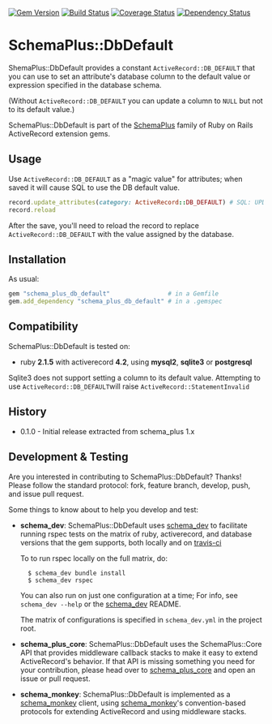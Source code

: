[![Gem Version](https://badge.fury.io/rb/schema_plus_db_default.svg)](http://badge.fury.io/rb/schema_plus_db_default)
[![Build Status](https://secure.travis-ci.org/SchemaPlus/schema_plus_db_default.svg)](http://travis-ci.org/SchemaPlus/schema_plus_db_default)
[![Coverage Status](https://img.shields.io/coveralls/SchemaPlus/schema_plus_db_default.svg)](https://coveralls.io/r/SchemaPlus/schema_plus_db_default)
[![Dependency Status](https://gemnasium.com/lomba/schema_plus_db_default.svg)](https://gemnasium.com/SchemaPlus/schema_plus_db_default)

# SchemaPlus::DbDefault

ShemaPlus::DbDefault provides a constant `ActiveRecord::DB_DEFAULT` that you can use to set an attribute's database column to the default value or expression specified in the database schema. 

(Without `ActiveRecord::DB_DEFAULT` you can update a column to `NULL` but not to its default value.)

SchemaPlus::DbDefault is part of the [SchemaPlus](https://github.com/SchemaPlus/) family of Ruby on Rails ActiveRecord extension gems.

## Usage

Use `ActiveRecord::DB_DEFAULT` as a "magic value" for attributes; when saved it will cause SQL to use the DB default value.

```ruby
record.update_attributes(category: ActiveRecord::DB_DEFAULT) # SQL: UPDATE tablename SET category = DEFAULT
record.reload
```

After the save, you'll need to reload the record to replace `ActiveRecord::DB_DEFAULT` with the value assigned by the database.

## Installation

<!-- SCHEMA_DEV: TEMPLATE INSTALLATION - begin -->
<!-- These lines are auto-inserted from a schema_dev template -->
As usual:

```ruby
gem "schema_plus_db_default"                # in a Gemfile
gem.add_dependency "schema_plus_db_default" # in a .gemspec
```

<!-- SCHEMA_DEV: TEMPLATE INSTALLATION - end -->

## Compatibility

SchemaPlus::DbDefault is tested on:

<!-- SCHEMA_DEV: MATRIX - begin -->
<!-- These lines are auto-generated by schema_dev based on schema_dev.yml -->
* ruby **2.1.5** with activerecord **4.2**, using **mysql2**, **sqlite3** or **postgresql**

<!-- SCHEMA_DEV: MATRIX - end -->

Sqlite3 does not support setting a column to its default value.  Attempting to use `ActiveRecord::DB_DEFAULT`will raise `ActiveRecord::StatementInvalid`

## History

* 0.1.0 - Initial release extracted from schema_plus 1.x

## Development & Testing

Are you interested in contributing to SchemaPlus::DbDefault?  Thanks!  Please follow
the standard protocol: fork, feature branch, develop, push, and issue pull
request.

Some things to know about to help you develop and test:

<!-- SCHEMA_DEV: TEMPLATE USES SCHEMA_DEV - begin -->
<!-- These lines are auto-inserted from a schema_dev template -->
* **schema_dev**:  SchemaPlus::DbDefault uses [schema_dev](https://github.com/SchemaPlus/schema_dev) to
  facilitate running rspec tests on the matrix of ruby, activerecord, and database
  versions that the gem supports, both locally and on
  [travis-ci](http://travis-ci.org/SchemaPlus/schema_plus_db_default)

  To to run rspec locally on the full matrix, do:

        $ schema_dev bundle install
        $ schema_dev rspec

  You can also run on just one configuration at a time;  For info, see `schema_dev --help` or the [schema_dev](https://github.com/SchemaPlus/schema_dev) README.

  The matrix of configurations is specified in `schema_dev.yml` in
  the project root.


<!-- SCHEMA_DEV: TEMPLATE USES SCHEMA_DEV - end -->

<!-- SCHEMA_DEV: TEMPLATE USES SCHEMA_PLUS_CORE - begin -->
<!-- These lines are auto-inserted from a schema_dev template -->
* **schema_plus_core**: SchemaPlus::DbDefault uses the SchemaPlus::Core API that
  provides middleware callback stacks to make it easy to extend
  ActiveRecord's behavior.  If that API is missing something you need for
  your contribution, please head over to
  [schema_plus_core](https://github.com/SchemaPlus/schema_plus_core) and open
  an issue or pull request.

<!-- SCHEMA_DEV: TEMPLATE USES SCHEMA_PLUS_CORE - end -->

<!-- SCHEMA_DEV: TEMPLATE USES SCHEMA_MONKEY - begin -->
<!-- These lines are auto-inserted from a schema_dev template -->
* **schema_monkey**: SchemaPlus::DbDefault is implemented as a
  [schema_monkey](https://github.com/SchemaPlus/schema_monkey) client,
  using [schema_monkey](https://github.com/SchemaPlus/schema_monkey)'s
  convention-based protocols for extending ActiveRecord and using middleware stacks.

<!-- SCHEMA_DEV: TEMPLATE USES SCHEMA_MONKEY - end -->
